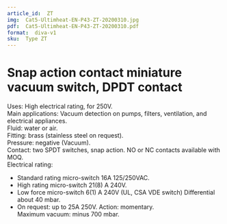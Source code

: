 ```yaml
---
article_id:  ZT
img:  Cat5-Ultimheat-EN-P43-ZT-20200310.jpg
pdf:  Cat5-Ultimheat-EN-P43-ZT-20200310.pdf
format:  diva-v1
sku:  Type ZT
---
```

# Snap action contact miniature vacuum switch, DPDT contact

Uses: High electrical rating, for 250V.  
Main applications: Vacuum detection on pumps, filters, ventilation, and electrical appliances.  
Fluid: water or air.  
Fitting: brass (stainless steel on request).  
Pressure: negative (Vacuum).  
Contact: two SPDT switches, snap action. NO or NC contacts available with MOQ.  
Electrical rating:
- Standard rating micro-switch 16A 125/250VAC.
- High rating micro-switch 21(8) A 240V.
- Low force micro-switch 6(1) A 240V (UL, CSA VDE switch) Differential about 40 mbar.
- On request: up to 25A 250V.
Action: momentary.  
Maximum vacuum: minus 700 mbar.  

